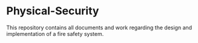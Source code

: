 # Physical-Security
This repository contains all documents and work regarding the design and implementation of a fire safety system.
